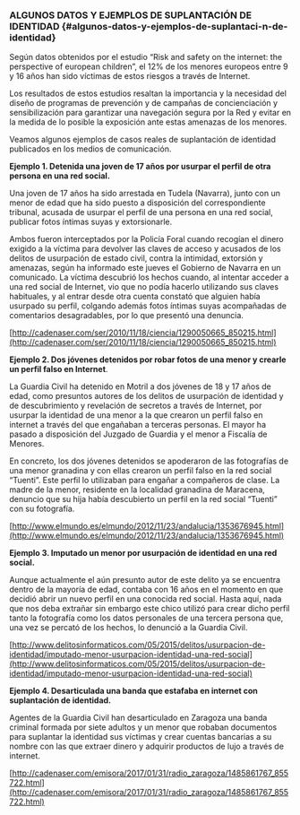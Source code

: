 ### ALGUNOS DATOS Y EJEMPLOS DE SUPLANTACIÓN DE IDENTIDAD {#algunos-datos-y-ejemplos-de-suplantaci-n-de-identidad}

Según datos obtenidos por el estudio “Risk and safety on the internet: the perspective of european children”, el 12% de los menores europeos entre 9 y 16 años han sido víctimas de estos riesgos a través de Internet.

Los resultados de estos estudios resaltan la importancia y la necesidad del diseño de programas de prevención y de campañas de concienciación y sensibilización para garantizar una navegación segura por la Red y evitar en la medida de lo posible la exposición ante estas amenazas de los menores.

Veamos algunos ejemplos de casos reales de suplantación de identidad publicados en los medios de comunicación.

**Ejemplo 1\. Detenida una joven de 17 años por usurpar el perfil de otra persona en una red social.**

Una joven de 17 años ha sido arrestada en Tudela (Navarra), junto con un menor de edad que ha sido puesto a disposición del correspondiente tribunal, acusada de usurpar el perfil de una persona en una red social, publicar fotos íntimas suyas y extorsionarle.

Ambos fueron interceptados por la Policía Foral cuando recogían el dinero exigido a la víctima para devolver las claves de acceso y acusados de los delitos de usurpación de estado civil, contra la intimidad, extorsión y amenazas, según ha informado este jueves el Gobierno de Navarra en un comunicado. La víctima descubrió los hechos cuando, al intentar acceder a una red social de Internet, vio que no podía hacerlo utilizando sus claves habituales, y al entrar desde otra cuenta constató que alguien había usurpado su perfil, colgando además fotos íntimas suyas acompañadas de comentarios desagradables, por lo que presentó una denuncia.

[http://cadenaser.com/ser/2010/11/18/ciencia/1290050665_850215.html](http://cadenaser.com/ser/2010/11/18/ciencia/1290050665_850215.html)

**Ejemplo 2\. Dos jóvenes detenidos por robar fotos de una menor y crearle un perfil falso en Internet**.

La Guardia Civil ha detenido en Motril a dos jóvenes de 18 y 17 años de edad, como presuntos autores de los delitos de usurpación de identidad y de descubrimiento y revelación de secretos a través de Internet, por usurpar la identidad de una menor a la que crearon un perfil falso en internet a través del que engañaban a terceras personas. El mayor ha pasado a disposición del Juzgado de Guardia y el menor a Fiscalía de Menores.

En concreto, los dos jóvenes detenidos se apoderaron de las fotografías de una menor granadina y con ellas crearon un perfil falso en la red social “Tuenti”. Este perfil lo utilizaban para engañar a compañeros de clase. La madre de la menor, residente en la localidad granadina de Maracena, denuncio que su hija había descubierto un perfil en la red social “Tuenti” con su fotografía.

[http://www.elmundo.es/elmundo/2012/11/23/andalucia/1353676945.html](http://www.elmundo.es/elmundo/2012/11/23/andalucia/1353676945.html)

**Ejemplo 3\. Imputado un menor por usurpación de identidad en una red social.**

Aunque actualmente el aún presunto autor de este delito ya se encuentra dentro de la mayoría de edad, contaba con 16 años en el momento en que decidió abrir un nuevo perfil en una conocida red social. Hasta aquí, nada que nos deba extrañar sin embargo este chico utilizó para crear dicho perfil tanto la fotografía como los datos personales de una tercera persona que, una vez se percató de los hechos, lo denunció a la Guardia Civil.

[http://www.delitosinformaticos.com/05/2015/delitos/usurpacion-de-identidad/imputado-menor-usurpacion-identidad-una-red-social](http://www.delitosinformaticos.com/05/2015/delitos/usurpacion-de-identidad/imputado-menor-usurpacion-identidad-una-red-social)

**Ejemplo 4\. Desarticulada una banda que estafaba en internet con suplantación de identidad.**

Agentes de la Guardia Civil han desarticulado en Zaragoza una banda criminal formada por siete adultos y un menor que robaban documentos para suplantar la identidad sus víctimas y crear cuentas bancarias a su nombre con las que extraer dinero y adquirir productos de lujo a través de internet.

[http://cadenaser.com/emisora/2017/01/31/radio_zaragoza/1485861767_855722.html](http://cadenaser.com/emisora/2017/01/31/radio_zaragoza/1485861767_855722.html)